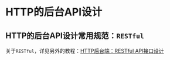 # HTTP的后台API设计

## HTTP的后台API设计常用规范：`RESTful`

关于`RESTful`，详见另外的教程：[HTTP后台端：RESTful API接口设计](http://book.crifan.com/books/http_restful_api/website/)